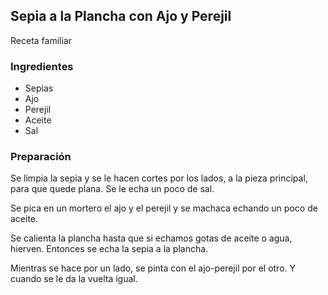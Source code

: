 ## Sepia a la Plancha con Ajo y Perejil

Receta familiar

### Ingredientes

- Sepias
- Ajo
- Perejil
- Aceite
- Sal

### Preparación

Se limpia la sepia y se le hacen cortes por los lados, a la pieza principal, para que quede plana.
Se le echa un poco de sal.

Se pica en un mortero el ajo y el perejil y se machaca echando un poco de aceite.

Se calienta la plancha hasta que si echamos gotas de aceite o agua, hierven.
Entonces se echa la sepia a la plancha.

Mientras se hace por un lado, se pinta con el ajo-perejil por el otro.
Y cuando se le da la vuelta igual.





